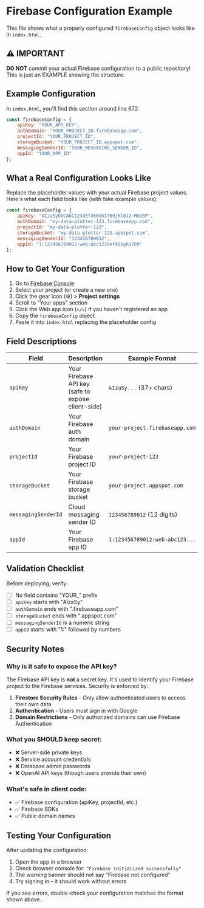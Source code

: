 # Firebase Configuration Example

This file shows what a properly configured `firebaseConfig` object looks like in `index.html`.

## ⚠️ IMPORTANT

**DO NOT** commit your actual Firebase configuration to a public repository!
This is just an EXAMPLE showing the structure.

## Example Configuration

In `index.html`, you'll find this section around line 672:

```javascript
const firebaseConfig = {
    apiKey: "YOUR_API_KEY",
    authDomain: "YOUR_PROJECT_ID.firebaseapp.com",
    projectId: "YOUR_PROJECT_ID",
    storageBucket: "YOUR_PROJECT_ID.appspot.com",
    messagingSenderId: "YOUR_MESSAGING_SENDER_ID",
    appId: "YOUR_APP_ID"
};
```

## What a Real Configuration Looks Like

Replace the placeholder values with your actual Firebase project values. Here's what each field looks like (with fake example values):

```javascript
const firebaseConfig = {
    apiKey: "AIzaSyDOCAbC123dEf456GhI789jKl012-MnO3P",
    authDomain: "my-data-plotter-123.firebaseapp.com",
    projectId: "my-data-plotter-123",
    storageBucket: "my-data-plotter-123.appspot.com",
    messagingSenderId: "123456789012",
    appId: "1:123456789012:web:abc123def456ghi789"
};
```

## How to Get Your Configuration

1. Go to [Firebase Console](https://console.firebase.google.com/)
2. Select your project (or create a new one)
3. Click the gear icon (⚙️) > **Project settings**
4. Scroll to "Your apps" section
5. Click the Web app icon (`</>`) if you haven't registered an app
6. Copy the `firebaseConfig` object
7. Paste it into `index.html` replacing the placeholder config

## Field Descriptions

| Field | Description | Example Format |
|-------|-------------|----------------|
| `apiKey` | Your Firebase API key (safe to expose client-side) | `AIzaSy...` (37+ chars) |
| `authDomain` | Your Firebase auth domain | `your-project.firebaseapp.com` |
| `projectId` | Your Firebase project ID | `your-project-123` |
| `storageBucket` | Your Firebase storage bucket | `your-project.appspot.com` |
| `messagingSenderId` | Cloud messaging sender ID | `123456789012` (12 digits) |
| `appId` | Your Firebase app ID | `1:123456789012:web:abc123...` |

## Validation Checklist

Before deploying, verify:
- [ ] No field contains "YOUR_" prefix
- [ ] `apiKey` starts with "AIzaSy"
- [ ] `authDomain` ends with ".firebaseapp.com"
- [ ] `storageBucket` ends with ".appspot.com"
- [ ] `messagingSenderId` is a numeric string
- [ ] `appId` starts with "1:" followed by numbers

## Security Notes

### Why is it safe to expose the API key?

The Firebase API key is **not** a secret key. It's used to identify your Firebase project to the Firebase services. Security is enforced by:

1. **Firestore Security Rules** - Only allow authenticated users to access their own data
2. **Authentication** - Users must sign in with Google
3. **Domain Restrictions** - Only authorized domains can use Firebase Authentication

### What you SHOULD keep secret:

- ❌ Server-side private keys
- ❌ Service account credentials  
- ❌ Database admin passwords
- ❌ OpenAI API keys (though users provide their own)

### What's safe in client code:

- ✅ Firebase configuration (apiKey, projectId, etc.)
- ✅ Firebase SDKs
- ✅ Public domain names

## Testing Your Configuration

After updating the configuration:

1. Open the app in a browser
2. Check browser console for: `"Firebase initialized successfully"`
3. The warning banner should not say "Firebase not configured"
4. Try signing in - it should work without errors

If you see errors, double-check your configuration matches the format shown above.
